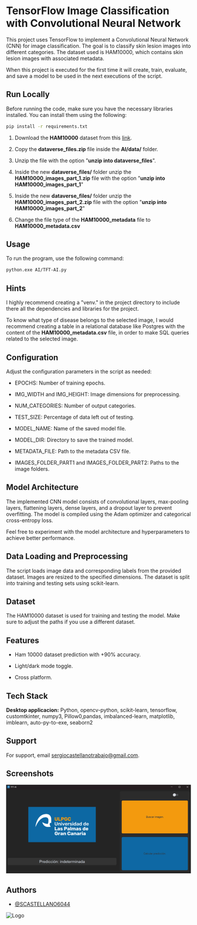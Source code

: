 # TensorFlow Image Classification with Convolutional Neural Network

This project uses TensorFlow to implement a Convolutional Neural Network (CNN) for image classification. The goal is to classify skin lesion images into different categories. The dataset used is HAM10000, which contains skin lesion images with associated metadata.

When this project is executed for the first time it will create, train, evaluate, and save a model to be used in the next executions of the script.

## Run Locally

Before running the code, make sure you have the necessary libraries installed. You can install them using the following:

```bash
pip install -r requirements.txt
```

1. Download the **HAM10000** dataset from this [link](https://dataverse.harvard.edu/dataset.xhtml?persistentId=doi:10.7910/DVN/DBW86T). 

2. Copy the **dataverse_files.zip** file inside the **AI/data/** folder.

3. Unzip the file with the option "**unzip into dataverse_files**".

4. Inside the new **dataverse_files/** folder unzip the **HAM10000_images_part_1.zip** file with the option "**unzip into HAM10000_images_part_1**"

5. Inside the new **dataverse_files/** folder unzip the **HAM10000_images_part_2.zip** file with the option "**unzip into HAM10000_images_part_2**"

6. Change the file type of the **HAM10000_metadata** file to **HAM10000_metadata.csv**

## Usage

To run the program, use the following command:

```bash
python.exe AI/TFT-AI.py
```

## Hints

I highly recommend creating a "venv." in the project directory to include there all the dependencies and libraries for the project.

To know what type of disease belongs to the selected image, I would recommend creating a table in a relational database like Postgres with the content of the **HAM10000_metadata.csv** file, in order to make SQL queries related to the selected image.

## Configuration

Adjust the configuration parameters in the script as needed:

- EPOCHS: Number of training epochs.

- IMG_WIDTH and IMG_HEIGHT: Image dimensions for preprocessing.

- NUM_CATEGORIES: Number of output categories.

- TEST_SIZE: Percentage of data left out of testing.

- MODEL_NAME: Name of the saved model file.

- MODEL_DIR: Directory to save the trained model.

- METADATA_FILE: Path to the metadata CSV file.

- IMAGES_FOLDER_PART1 and IMAGES_FOLDER_PART2: Paths to the image folders.

## Model Architecture

The implemented CNN model consists of convolutional layers, max-pooling layers, flattening layers, dense layers, and a dropout layer to prevent overfitting. The model is compiled using the Adam optimizer and categorical cross-entropy loss.

Feel free to experiment with the model architecture and hyperparameters to achieve better performance.

## Data Loading and Preprocessing

The script loads image data and corresponding labels from the provided dataset. Images are resized to the specified dimensions. The dataset is split into training and testing sets using scikit-learn.

## Dataset

The HAM10000 dataset is used for training and testing the model. Make sure to adjust the paths if you use a different dataset.

## Features

- Ham 10000 dataset prediction with +90% accuracy.

- Light/dark mode toggle.

- Cross platform.

## Tech Stack

**Desktop applicacion:** Python, opencv-python, scikit-learn, tensorflow, customtkinter, numpy3, Pillow0,pandas, imbalanced-learn, matplotlib, imblearn, auto-py-to-exe, seaborn2 

## Support

For support, email sergiocastellanotrabajo@gmail.com.

## Screenshots

![User interface](./AI/media/front-end/view.png "User interface.")

## Authors

- [@SCASTELLANO6044](https://www.github.com/scastellano6044)

<img src="file:///C:/GitHubProjects/TFT-AI/AI/media/ulpgc-logo.png" title="" alt="Logo" data-align="center">